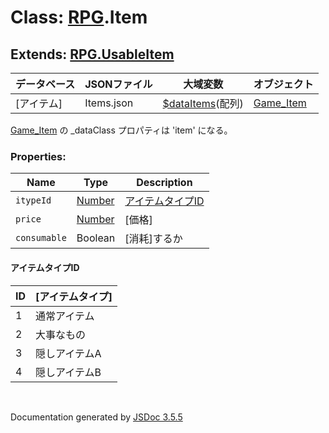 # Class: [RPG](RPG.md).Item

## Extends: [RPG.UsableItem](RPG.UsableItem.md)


| データベース| JSONファイル | 大域変数 | オブジェクト |
| --- | --- | --- | --- |
| [アイテム] | Items.json |  [$dataItems](global.md#dataitems-arrayrpgitem)(配列) | [Game_Item](Game_Item.md) |

[Game_Item](Game_Item.md) の _dataClass プロパティは 'item' になる。


### Properties:

| Name | Type | Description |
| --- | --- | --- |
| `itypeId` | [Number](Number.md) | [アイテムタイプID](RPG.Item.md#アイテムタイプid) |
| `price` | [Number](Number.md) | [価格] |
| `consumable` | Boolean | [消耗]するか |

#### アイテムタイプID

| ID | [アイテムタイプ] |
| --- | --- |
| 1 | 通常アイテム |
| 2 | 大事なもの |
| 3 | 隠しアイテムA |
| 4 | 隠しアイテムB |



 <br>

  Documentation generated by [JSDoc 3.5.5](https://github.com/jsdoc3/jsdoc)
